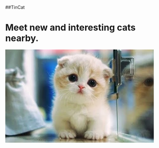 ##TinCat
<h1>Meet new and interesting cats nearby.</h1>
<img class="title-image" src="https://github.com/muskanrani/TinCat/blob/master/images/catimage.jpg" alt="iphone-mockup">
